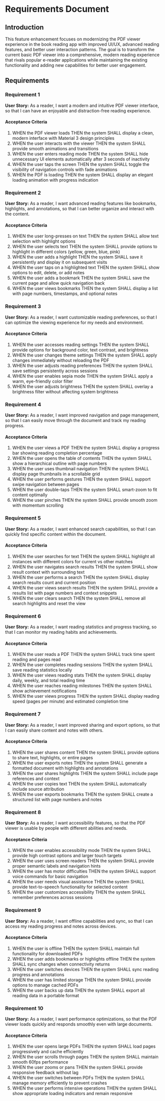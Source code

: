 # Requirements Document

## Introduction

This feature enhancement focuses on modernizing the PDF viewer experience in the book reading app with improved UI/UX, advanced reading features, and better user interaction patterns. The goal is to transform the current basic PDF viewer into a comprehensive, modern reading experience that rivals popular e-reader applications while maintaining the existing functionality and adding new capabilities for better user engagement.

## Requirements

### Requirement 1

**User Story:** As a reader, I want a modern and intuitive PDF viewer interface, so that I can have an enjoyable and distraction-free reading experience.

#### Acceptance Criteria

1. WHEN the PDF viewer loads THEN the system SHALL display a clean, modern interface with Material 3 design principles
2. WHEN the user interacts with the viewer THEN the system SHALL provide smooth animations and transitions
3. WHEN the user enters reading mode THEN the system SHALL hide unnecessary UI elements automatically after 3 seconds of inactivity
4. WHEN the user taps the screen THEN the system SHALL toggle the visibility of navigation controls with fade animations
5. WHEN the PDF is loading THEN the system SHALL display an elegant loading animation with progress indication

### Requirement 2

**User Story:** As a reader, I want advanced reading features like bookmarks, highlights, and annotations, so that I can better organize and interact with the content.

#### Acceptance Criteria

1. WHEN the user long-presses on text THEN the system SHALL allow text selection with highlight options
2. WHEN the user selects text THEN the system SHALL provide options to highlight in different colors (yellow, green, blue, pink)
3. WHEN the user adds a highlight THEN the system SHALL save it persistently and display it on subsequent visits
4. WHEN the user taps on a highlighted text THEN the system SHALL show options to edit, delete, or add notes
5. WHEN the user adds a bookmark THEN the system SHALL save the current page and allow quick navigation back
6. WHEN the user views bookmarks THEN the system SHALL display a list with page numbers, timestamps, and optional notes

### Requirement 3

**User Story:** As a reader, I want customizable reading preferences, so that I can optimize the viewing experience for my needs and environment.

#### Acceptance Criteria

1. WHEN the user accesses reading settings THEN the system SHALL provide options for background color, text contrast, and brightness
2. WHEN the user changes theme settings THEN the system SHALL apply changes immediately without reloading the PDF
3. WHEN the user adjusts reading preferences THEN the system SHALL save settings persistently across sessions
4. WHEN the user enables sepia mode THEN the system SHALL apply a warm, eye-friendly color filter
5. WHEN the user adjusts brightness THEN the system SHALL overlay a brightness filter without affecting system brightness

### Requirement 4

**User Story:** As a reader, I want improved navigation and page management, so that I can easily move through the document and track my reading progress.

#### Acceptance Criteria

1. WHEN the user views a PDF THEN the system SHALL display a progress bar showing reading completion percentage
2. WHEN the user opens the table of contents THEN the system SHALL show a hierarchical outline with page numbers
3. WHEN the user uses thumbnail navigation THEN the system SHALL display page thumbnails in a scrollable grid
4. WHEN the user performs gestures THEN the system SHALL support swipe navigation between pages
5. WHEN the user double-taps THEN the system SHALL smart-zoom to fit content optimally
6. WHEN the user pinches THEN the system SHALL provide smooth zoom with momentum scrolling

### Requirement 5

**User Story:** As a reader, I want enhanced search capabilities, so that I can quickly find specific content within the document.

#### Acceptance Criteria

1. WHEN the user searches for text THEN the system SHALL highlight all instances with different colors for current vs other matches
2. WHEN the user navigates search results THEN the system SHALL show result context with surrounding text
3. WHEN the user performs a search THEN the system SHALL display search results count and current position
4. WHEN the user views search results THEN the system SHALL provide a results list with page numbers and context snippets
5. WHEN the user clears search THEN the system SHALL remove all search highlights and reset the view

### Requirement 6

**User Story:** As a reader, I want reading statistics and progress tracking, so that I can monitor my reading habits and achievements.

#### Acceptance Criteria

1. WHEN the user reads a PDF THEN the system SHALL track time spent reading and pages read
2. WHEN the user completes reading sessions THEN the system SHALL save reading statistics locally
3. WHEN the user views reading stats THEN the system SHALL display daily, weekly, and total reading time
4. WHEN the user reaches reading milestones THEN the system SHALL show achievement notifications
5. WHEN the user views progress THEN the system SHALL display reading speed (pages per minute) and estimated completion time

### Requirement 7

**User Story:** As a reader, I want improved sharing and export options, so that I can easily share content and notes with others.

#### Acceptance Criteria

1. WHEN the user shares content THEN the system SHALL provide options to share text, highlights, or entire pages
2. WHEN the user exports notes THEN the system SHALL generate a formatted document with highlights and annotations
3. WHEN the user shares highlights THEN the system SHALL include page references and context
4. WHEN the user copies text THEN the system SHALL automatically include source attribution
5. WHEN the user exports bookmarks THEN the system SHALL create a structured list with page numbers and notes

### Requirement 8

**User Story:** As a reader, I want accessibility features, so that the PDF viewer is usable by people with different abilities and needs.

#### Acceptance Criteria

1. WHEN the user enables accessibility mode THEN the system SHALL provide high contrast options and larger touch targets
2. WHEN the user uses screen readers THEN the system SHALL provide proper semantic labels and navigation hints
3. WHEN the user has motor difficulties THEN the system SHALL support voice commands for basic navigation
4. WHEN the user needs visual assistance THEN the system SHALL provide text-to-speech functionality for selected content
5. WHEN the user customizes accessibility THEN the system SHALL remember preferences across sessions

### Requirement 9

**User Story:** As a reader, I want offline capabilities and sync, so that I can access my reading progress and notes across devices.

#### Acceptance Criteria

1. WHEN the user is offline THEN the system SHALL maintain full functionality for downloaded PDFs
2. WHEN the user adds bookmarks or highlights offline THEN the system SHALL sync changes when connectivity returns
3. WHEN the user switches devices THEN the system SHALL sync reading progress and annotations
4. WHEN the user has limited storage THEN the system SHALL provide options to manage cached PDFs
5. WHEN the user backs up data THEN the system SHALL export all reading data in a portable format

### Requirement 10

**User Story:** As a reader, I want performance optimizations, so that the PDF viewer loads quickly and responds smoothly even with large documents.

#### Acceptance Criteria

1. WHEN the user opens large PDFs THEN the system SHALL load pages progressively and cache efficiently
2. WHEN the user scrolls through pages THEN the system SHALL maintain smooth 60fps performance
3. WHEN the user zooms or pans THEN the system SHALL provide responsive feedback without lag
4. WHEN the user switches between PDFs THEN the system SHALL manage memory efficiently to prevent crashes
5. WHEN the user performs intensive operations THEN the system SHALL show appropriate loading indicators and remain responsive